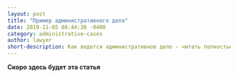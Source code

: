 ```yaml
---
layout: post
title: "Пример административного дела"
date: 2019-11-05 08:44:38 -0400
category: administrative-cases
author: lawyer
short-description: Как ведется административное дело - читать полностью.
---
```


**Скоро здесь будет эта статья**


